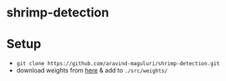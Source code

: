 # shrimp-detection

# Setup
- `git clone https://github.com/aravind-maguluri/shrimp-detection.git`
- download weights from [here](https://drive.google.com/drive/folders/19Q-U7rg3Jd0hTHHW8wx6CIYtHPxLfeiE?usp=sharing) & add to `./src/weights/`
